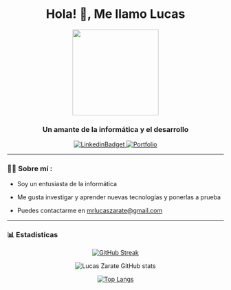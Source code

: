 <div id="header" align="center">
    <h1 align="center">Hola! 👋, Me llamo Lucas</h1>
    <img src="https://media.giphy.com/media/1337mjZhdNJWSY/giphy.gif" width="200" />
    <h3 align="center">Un amante de la informática y el desarrollo</h3>
</div>

<div id="badges" align="center">
    <a href="https://www.linkedin.com/in/lucas-zarate-b77b2b3b/">
        <img src="https://img.shields.io/twitter/url?color=blue&label=Gonzalo%20linkedin&logo=linkedin&logoColor=blue&style=for-the-badge&url=https%3A%2F%2Fwww.linkedin.com%2Fin%2Fgonzalo-rando-serna-876a10249%2F" alt="LinkedinBadget"/>
    </a>
    <a href="https://lucas-porfolio.vercel.app/">
        <img src="https://img.shields.io/twitter/url?color=96FF33&label=Portfolio&logo=react&logoColor=96FF33&style=for-the-badge&url=https%3A%2F%2Fgonzalorandoportfolio.netlify.app" alt="Portfolio"/>
    </a>
</div>

---
### 👨‍💻 Sobre mí :

- Soy un entusiasta de la informática

- Me gusta investigar y aprender nuevas tecnologías y ponerlas a prueba

- Puedes contactarme en mrlucaszarate@gmail.com

---

### 📊 Estadísticas

<div align="center">
  
  [![GitHub Streak](http://github-readme-streak-stats.herokuapp.com?user=l3c45&theme=radical)](https://git.io/streak-stats)     
  
  ![Lucas Zarate GitHub stats](https://github-readme-stats.vercel.app/api?username=l3c45&show_icons=true&theme=radical)
  
  [![Top Langs](https://github-readme-stats.vercel.app/api/top-langs/?username=l3c45&layout=compact&theme=radical)](https://github.com/anuraghazra/github-readme-stats)
</div>